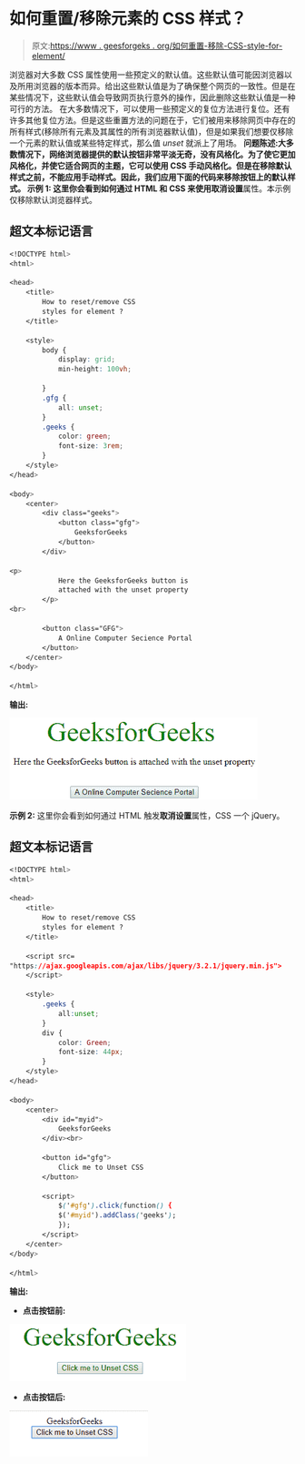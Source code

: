 # 如何重置/移除元素的 CSS 样式？

> 原文:[https://www . geesforgeks . org/如何重置-移除-CSS-style-for-element/](https://www.geeksforgeeks.org/how-to-reset-remove-css-styles-for-element/)

浏览器对大多数 CSS 属性使用一些预定义的默认值。这些默认值可能因浏览器以及所用浏览器的版本而异。给出这些默认值是为了确保整个网页的一致性。但是在某些情况下，这些默认值会导致网页执行意外的操作，因此删除这些默认值是一种可行的方法。
在大多数情况下，可以使用一些预定义的复位方法进行复位。还有许多其他复位方法。但是这些重置方法的问题在于，它们被用来移除网页中存在的所有样式(移除所有元素及其属性的所有浏览器默认值)，但是如果我们想要仅移除一个元素的默认值或某些特定样式，那么值 *unset* 就派上了用场。
**问题陈述:**大多数情况下，网络浏览器提供的默认按钮非常平淡无奇，没有风格化。为了使它更加风格化，并使它适合网页的主题，它可以使用 CSS 手动风格化。但是在移除默认样式之前，不能应用手动样式。因此，我们应用下面的代码来移除按钮上的默认样式。
**示例 1:** 这里你会看到如何通过 HTML 和 CSS 来使用**取消设置**属性。本示例仅移除默认浏览器样式。

## 超文本标记语言

```css
<!DOCTYPE html>
<html>

<head>
    <title>
        How to reset/remove CSS
        styles for element ?
    </title>

    <style>
        body {
            display: grid;
            min-height: 100vh;

        }
        .gfg {
            all: unset;
        }
        .geeks {
            color: green;
            font-size: 3rem;
        }
    </style>
</head>

<body>
    <center>
        <div class="geeks">
            <button class="gfg">
                GeeksforGeeks
            </button>
        </div>

<p>
            Here the GeeksforGeeks button is
            attached with the unset property
        </p>
<br>

        <button class="GFG">
            A Online Computer Secience Portal
        </button>
    </center>
</body>

</html>                               
```

**输出:**

![](img/f13741f13cae68bccff93088e27c5ca5.png)

**示例 2:** 这里你会看到如何通过 HTML 触发**取消设置**属性，CSS 一个 jQuery。

## 超文本标记语言

```css
<!DOCTYPE html>
<html>

<head>
    <title>
        How to reset/remove CSS
        styles for element ?
    </title>

    <script src=
"https://ajax.googleapis.com/ajax/libs/jquery/3.2.1/jquery.min.js">
    </script>

    <style>
        .geeks {
            all:unset;
        }
        div {
            color: Green;
            font-size: 44px;
        }
    </style>
</head>

<body>
    <center>
        <div id="myid">
            GeeksforGeeks
        </div><br>

        <button id="gfg">
            Click me to Unset CSS
        </button>

        <script>
            $('#gfg').click(function() {
            $('#myid').addClass('geeks');
            });
        </script>
    </center>
</body>

</html>                   
```

**输出:**

*   **点击按钮前:**

![](img/dc3e0bfc3c4cd3449347a94796c3af41.png)

*   **点击按钮后:**

![](img/3e188955bd5267145066305799ac0d75.png)